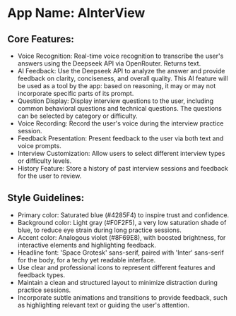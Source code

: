 # **App Name**: AInterView

## Core Features:

- Voice Recognition: Real-time voice recognition to transcribe the user's answers using the Deepseek API via OpenRouter. Returns text.
- AI Feedback: Use the Deepseek API to analyze the answer and provide feedback on clarity, conciseness, and overall quality. This AI feature will be used as a tool by the app: based on reasoning, it may or may not incorporate specific parts of its prompt.
- Question Display: Display interview questions to the user, including common behavioral questions and technical questions. The questions can be selected by category or difficulty.
- Voice Recording: Record the user's voice during the interview practice session.
- Feedback Presentation: Present feedback to the user via both text and voice prompts.
- Interview Customization: Allow users to select different interview types or difficulty levels.
- History Feature: Store a history of past interview sessions and feedback for the user to review.

## Style Guidelines:

- Primary color: Saturated blue (#4285F4) to inspire trust and confidence.
- Background color: Light gray (#F0F2F5), a very low saturation shade of blue, to reduce eye strain during long practice sessions.
- Accent color: Analogous violet (#8F69E8), with boosted brightness, for interactive elements and highlighting feedback.
- Headline font: 'Space Grotesk' sans-serif, paired with 'Inter' sans-serif for the body, for a techy yet readable interface.
- Use clear and professional icons to represent different features and feedback types.
- Maintain a clean and structured layout to minimize distraction during practice sessions.
- Incorporate subtle animations and transitions to provide feedback, such as highlighting relevant text or guiding the user's attention.